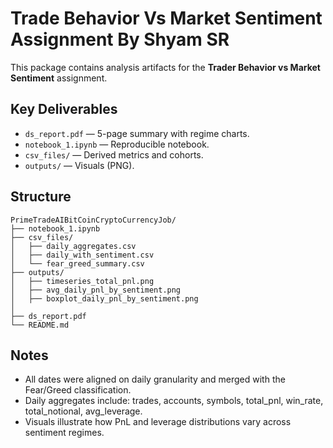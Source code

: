 # Trade Behavior Vs Market Sentiment Assignment By Shyam SR

This package contains analysis artifacts for the **Trader Behavior vs Market Sentiment** assignment.


## Key Deliverables
- `ds_report.pdf` — 5-page summary with regime charts.
- `notebook_1.ipynb` — Reproducible notebook.
- `csv_files/` — Derived metrics and cohorts.
- `outputs/` — Visuals (PNG).


## Structure
```
PrimeTradeAIBitCoinCryptoCurrencyJob/
├── notebook_1.ipynb
├── csv_files/
│   ├── daily_aggregates.csv
│   ├── daily_with_sentiment.csv
│   └── fear_greed_summary.csv
├── outputs/
│   ├── timeseries_total_pnl.png
│   ├── avg_daily_pnl_by_sentiment.png
│   ├── boxplot_daily_pnl_by_sentiment.png
│   
├── ds_report.pdf
└── README.md
```

## Notes
- All dates were aligned on daily granularity and merged with the Fear/Greed classification.
- Daily aggregates include: trades, accounts, symbols, total_pnl, win_rate, total_notional, avg_leverage.
- Visuals illustrate how PnL and leverage distributions vary across sentiment regimes.
